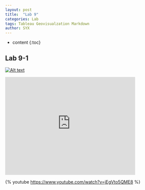 ```yaml
---
layout: post
title:  "Lab 9"
categories: Lab
tags: Tableau Geovisualzation Markdown
author: SYX
---
```


* content
{:toc}

## Lab 9-1

[![Alt text](https://img.youtube.com/vi/jEgVto5QME8/0.jpg)](https://www.youtube.com/watch?v=jEgVto5QME8)


<iframe width="420" height="315" src="https://raw.githubusercontent.com/861/861.github.io/master/_posts/Lab9Task1.avi" frameborder="0" allowfullscreen></iframe>

{% youtube https://www.youtube.com/watch?v=jEgVto5QME8 %}




